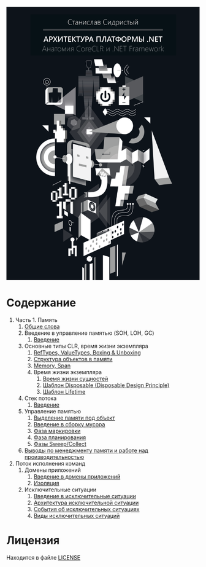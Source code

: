 ![](../../bin/BookCover-ru.png)

# Содержание

  1. Часть 1. Память
      1. [Общие слова](./Memory/0-MemoryManagementBasics.md)
      1. Введение в управление памятью (SOH, LOH, GC)
          1. [Введение](./Memory/1-Introduction/1-MemoryManagement-Intro.md)
      1. Основные типы CLR, время жизни экземпляра
          1. [RefTypes, ValueTypes, Boxing & Unboxing](./Memory/2-Basics/1-ReferenceTypesVsValueTypes.md)
          1. [Структура объектов в памяти](./Memory/2-Basics/2-ObjectsStructure.md)
          1. [Memory, Span](./Memory/2-Basics/3-MemorySpan.md)
          1. Время жизни экземпляра
              1. [Время жизни сущностей](./Memory/2-Basics/4-LifetimeManagement/1-EntitiesLifetime.md)
              1. [Шаблон Disposable (Disposable Design Principle)](./Memory/2-Basics/4-LifetimeManagement/2-Disposable.md)
              1. [Шаблон Lifetime](./Memory/2-Basics/4-LifetimeManagement/3-Lifetime.md)
      1. Стек потока
          1. [Введение](./Memory/3-StackMemoryArea/1-ThreadStack.md)
      1. Управление памятью
          1. [Выделение памяти под объект](./Memory/4-ReferenceTypesManagement/1-MemoryManagement-Allocation.md)
          1. [Введение в сборку мусора](./Memory/4-ReferenceTypesManagement/2-MemoryManagement-GC-Intro.md)
          1. [Фаза маркировки](./Memory/4-ReferenceTypesManagement/3-MemoryManagement-GC-Mark-Phase.md)
          1. [Фаза планирования](./Memory/4-ReferenceTypesManagement/4-MemoryManagement-GC-Planning-Phase.md)
          1. [Фазы Sweep/Collect](./Memory/4-ReferenceTypesManagement/5-MemoryManagement-GC-Sweep-Collect.md)
      1. [Выводы по менеджменту памяти и работе над производительностью](./Memory/5-Results.md)
  1. Поток исполнения команд
      1. Домены приложений
          1. [Введение в домены приложений](./Execution/A-AppDomains/1-AppDomains-Intro.md)
          1. [Изоляция](./Execution/A-AppDomains/2-AppDomains-Isolation.md)
      1. Исключительные ситуации
          1. [Введение в исключительные ситуации](./Execution/2-ExceptionalFlow/1-Exceptions-Intro.md)
          1. [Архитектура исключительной ситуации](./Execution/2-ExceptionalFlow/2-Exceptions-Architecture.md)
          1. [События об исключительных ситуациях](./Execution/2-ExceptionalFlow/3-Exceptions-Events.md)
          1. [Виды исключительных ситуаций](./Execution/2-ExceptionalFlow/4-Exceptions-Types.md)

# Лицензия

Находится в файле [LICENSE](../../LICENSE)